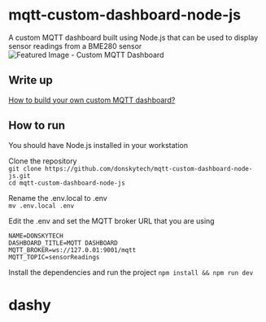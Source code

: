 # mqtt-custom-dashboard-node-js
A custom MQTT dashboard built using Node.js that can be used to display sensor readings from a BME280 sensor  
![Featured Image - Custom MQTT Dashboard](https://user-images.githubusercontent.com/69466026/213635253-3e988d9e-bc5b-49fe-9ef5-d1bfcd38075b.jpg)  
  
## Write up  
[How to build your own custom MQTT dashboard?](https://www.donskytech.com/how-to-build-your-own-custom-mqtt-dashboard/)  
  
  
## How to run
You should have Node.js installed in your workstation 

Clone the repository  
``` git clone https://github.com/donskytech/mqtt-custom-dashboard-node-js.git ```  
``` cd mqtt-custom-dashboard-node-js ``` 

Rename the .env.local to .env  
``` mv .env.local .env ```  

Edit the .env and set the MQTT broker URL that you are using  
```
NAME=DONSKYTECH
DASHBOARD_TITLE=MQTT DASHBOARD
MQTT_BROKER=ws://127.0.01:9001/mqtt
MQTT_TOPIC=sensorReadings
```  

Install the dependencies and run the project
``` npm install && npm run dev ```
# dashy

